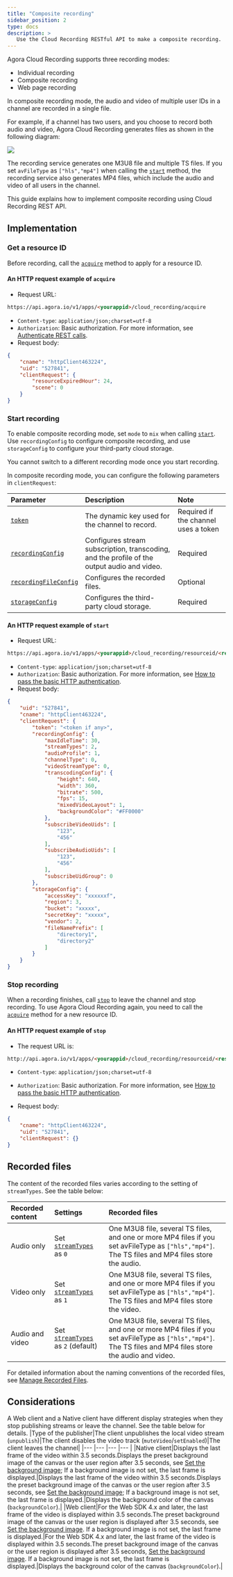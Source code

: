 ```yaml
---
title: "Composite recording"
sidebar_position: 2
type: docs
description: >
   Use the Cloud Recording RESTful API to make a composite recording.
---
```


Agora Cloud Recording supports three recording modes:

- Individual recording
- Composite recording
- Web page recording

In composite recording mode, the audio and video of multiple user IDs in a channel are recorded in a single file.

For example, if a channel has two users, and you choose to record both audio and video, Agora Cloud Recording generates files as shown in the following diagram:

![](https://web-cdn.agora.io/docs-files/1619530186898)

The recording service generates one M3U8 file and multiple TS files. If you set `avFileType` as `["hls","mp4"]` when calling the [`start`](../reference/rest-api/start) method, the recording service also generates MP4 files, which include the audio and video of all users in the channel.

This guide explains how to implement composite recording using Cloud Recording REST API.

## Implementation

### Get a resource ID

Before recording, call the [`acquire`](../reference/rest-api/acquire) method to apply for a resource ID.

#### An HTTP request example of `acquire`

- Request URL: 

```html
https://api.agora.io/v1/apps/<yourappid>/cloud_recording/acquire
```

- `Content-type`: `application/json;charset=utf-8`
- `Authorization`: Basic authorization. For more information, see [Authenticate REST calls](../reference/restful-authentication).
- Request body:

```json
{
    "cname": "httpClient463224",
    "uid": "527841",
    "clientRequest": {
        "resourceExpiredHour": 24,
        "scene": 0
    }
}
```

### Start recording

To enable composite recording mode, set `mode` to `mix` when calling  [`start`](../reference/rest-api/start). Use `recordingConfig` to configure composite recording, and use `storageConfig` to configure your third-party cloud storage.

You cannot switch to a different recording mode once you start recording.


In composite recording mode, you can configure the following parameters in `clientRequest`:

| Parameter             | Description                                                  | Note                                 |
| :-------------------- | :----------------------------------------------------------- | :----------------------------------- |
| [`token`](../reference/glossary#token)               | The dynamic key used for the channel to record. | Required if the channel uses a token |
| [`recordingConfig`](../reference/rest-api/start#recording-configuration)     | Configures stream subscription, transcoding, and the profile of the output audio and video. | Required                             |
| [`recordingFileConfig`](../reference/rest-api/start#configurations-for-the-recorded-files) | Configures the recorded files.                               | Optional                             |
|  [`storageConfig`](../reference/rest-api/start#cloud-storage-configuration)       | Configures the third-party cloud storage.                    | Required                             |

#### An HTTP request example of `start`

- Request URL:

```html
https://api.agora.io/v1/apps/<yourappid>/cloud_recording/resourceid/<resourceid>/mode/mix/start
```

- `Content-type`: `application/json;charset=utf-8`
- `Authorization`: Basic authorization. For more information, see [How to pass the basic HTTP authentication](../reference/restful-authentication).
- Request body:

```json
{
    "uid": "527841",
    "cname": "httpClient463224",
    "clientRequest": {
        "token": "<token if any>",
        "recordingConfig": {
            "maxIdleTime": 30,
            "streamTypes": 2,
            "audioProfile": 1,
            "channelType": 0,
            "videoStreamType": 0,
            "transcodingConfig": {
                "height": 640,
                "width": 360,
                "bitrate": 500,
                "fps": 15,
                "mixedVideoLayout": 1,
                "backgroundColor": "#FF0000"
            },
            "subscribeVideoUids": [
                "123",
                "456"
            ],
            "subscribeAudioUids": [
                "123",
                "456"
            ],
            "subscribeUidGroup": 0
        },
        "storageConfig": {
            "accessKey": "xxxxxxf",
            "region": 3,
            "bucket": "xxxxx",
            "secretKey": "xxxxx",
            "vendor": 2,
            "fileNamePrefix": [
                "directory1",
                "directory2"
            ]
        }
    }
}
```

### Stop recording    

When a recording finishes, call [`stop`](../reference/rest-api/stop) to leave the channel and stop recording. To use Agora Cloud Recording again, you need to call the [`acquire`](../reference/rest-api/acquire) method for a new resource ID.

#### An HTTP request example of `stop`

- The request URL is: 

 ```html
 http://api.agora.io/v1/apps/<yourappid>/cloud_recording/resourceid/<resourceid>/sid/<sid>/mode/mix/stop
 ```
- `Content-type`: `application/json;charset=utf-8`

- `Authorization`: Basic authorization. For more information, see [How to pass the basic HTTP authentication](../reference/restful-authentication).

- Request body:

```json
{
    "cname": "httpClient463224",
    "uid": "527841",
    "clientRequest": {}
}
```

## Recorded files

The content of the recorded files varies according to the setting of `streamTypes`. See the table below:

| Recorded content | Settings                           | Recorded files                                               |
| :--------------- | :--------------------------------- | :----------------------------------------------------------- |
| Audio only       | Set [`streamTypes`](../reference/rest-api/start#recording-configuration) as `0`           | One M3U8 file, several TS files, and one or more MP4 files if you set avFileType as `["hls","mp4"]`. The TS files and MP4 files store the audio. |
| Video only       | Set [`streamTypes`](../reference/rest-api/start#recording-configuration) as `1`           | One M3U8 file, several TS files, and one or more MP4 files if you set avFileType as `["hls","mp4"]`. The TS files and MP4 files store the video. |
| Audio and video  | Set [`streamTypes`](../reference/rest-api/start#recording-configuration) as `2` (default) | One M3U8 file, several TS files, and one or more MP4 files if you set avFileType as `["hls","mp4"]`. The TS files and MP4 files store the audio and video. |


For detailed information about the naming conventions of the recorded files, see [Manage Recorded Files](../develop/manage-files).

<a name="Considerations"></a>
## Considerations

A Web client and a Native client have different display strategies when they stop publishing streams or leave the channel. See the table below for details.
|Type of the publisher|The client unpublishes the local video stream (`unpublish`)|The client disables the video track (`muteVideo`/`setEnabled`)|The client leaves the channel|
|--- |--- |--- |--- |
|Native client|Displays the last frame of the video within 3.5 seconds.Displays the preset background image of the canvas or the user region after 3.5 seconds, see <a href = "./layout#set-the-background-color-or-background-image">Set the background image</a>; If a background image is not set, the last frame is displayed.|Displays the last frame of the video within 3.5 seconds.Displays the preset background image of the canvas or the user region after 3.5 seconds, see <a href="./layout#set-the-background-color-or-background-image">Set the background image</a>; If a background image is not set, the last frame is displayed.|Displays the background color of the canvas (`backgroundColor`).|
|Web client|For the Web SDK 4.x and later, the last frame of the video is displayed within 3.5 seconds.The preset background image of the canvas or the user region is displayed after 3.5 seconds, see <a href="./layout#set-the-background-color-or-background-image">Set the background image</a>. If a background image is not set, the last frame is displayed.|For the Web SDK 4.x and later, the last frame of the video is displayed within 3.5 seconds.The preset background image of the canvas or the user region is displayed after 3.5 seconds, [Set the background image](./layout#set-the-background-color-or-background-image). If a background image is not set, the last frame is displayed.|Displays the background color of the canvas (`backgroundColor`).|




